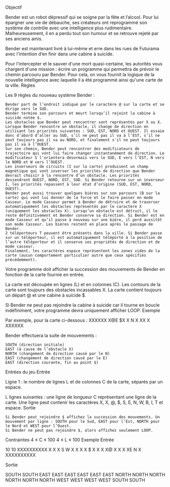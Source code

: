 
  Objectif

Bender est un robot dépressif qui se soigne par la fête et l’alcool. Pour lui épargner une vie de débauche, ses créateurs ont reprogrammé son système de contrôle avec une intelligence plus rudimentaire. Malheureusement, il en a perdu tout son humour et se retrouve rejeté par ses anciens amis.

Bender est maintenant livré à lui-même et erre dans les rues de Futurama avec l'intention d’en finir dans une cabine à suicide.

Pour l'intercepter et le sauver d'une mort quasi-certaine, les autorités vous chargent d'une mission : écrire un programme qui permettra de prévoir le chemin parcouru par Bender. Pour cela, on vous fournit la logique de la nouvelle intelligence avec laquelle il a été programmé ainsi qu'une carte de la ville.
  Règles

Les 9 règles du nouveau système Bender :

    Bender part de l’endroit indiqué par le caractère @ sur la carte et se dirige vers le SUD.
    Bender termine son parcours et meurt lorsqu’il rejoint la cabine à suicide notée $.
    Les obstacles que Bender peut rencontrer sont représentés par X ou X.
    Lorsque Bender rencontre un obstacle, il change de direction en utilisant les priorités suivantes : SUD, EST, NORD et OUEST. Il essaie donc d’abord d’aller au SUD, s’il ne peut pas il va à l’EST, s’il ne peut toujours pas il va au NORD, et finalement s'il ne peut toujours pas il va à l’OUEST.
    Sur son chemin, Bender peut rencontrer des modificateurs de trajectoire qui vont lui faire changer instantanément de direction. Le modificateur S l'orientera désormais vers le SUD, E vers l’EST, N vers le NORD et W vers l’OUEST.
    Les inverseurs de circuits (I sur la carte) produisent un champ magnétique qui vont inverser les priorités de direction que Bender devrait choisir à la rencontre d’un obstacle. Les priorités deviendront OUEST, NORD, EST, SUD. Si Bender retourne sur un inverseur I, les priorités repassent à leur état d’origine (SUD, EST, NORD, OUEST).
    Bender peut aussi trouver quelques bières sur son parcours (B sur la carte) qui vont lui donner de la force et le faire passer en mode Casseur. Le mode Casseur permet à Bender de détruire et de traverser automatiquement les obstacles représentés par le caractère X (uniquement les obstacles X). Lorsqu’un obstacle est détruit, il le reste définitivement et Bender conserve sa direction. Si Bender est en mode Casseur et qu’il passe à nouveau sur une bière, il perd aussitôt son mode Casseur. Les bières restent en place après le passage de Bender.
    2 téléporteurs T peuvent être présents dans la ville. Si Bender passe sur un téléporteur, il est automatiquement téléporté à la position de l’autre téléporteur et il conserve ses propriétés de direction et de mode casseur.
    Finalement, les caractères espace représentent les zones vides de la carte (aucun comportement particulier autre que ceux spécifiés précédemment).

Votre programme doit afficher la succession des mouvements de Bender en fonction de la carte fournie en entrée.

La carte est découpée en lignes (L) et en colonnes (C). Les contours de la carte sont toujours des obstacles incassables X. La carte contient toujours un départ @ et une cabine à suicide $.

Si Bender ne peut pas rejoindre la cabine à suicide car il tourne en boucle indéfiniment, votre programme devra uniquement afficher LOOP.
  Exemple

Par exemple, pour la carte ci-dessous :
XXXXXX
X@E $X
X N  X
XX   X
XXXXXX

Bender effectuera la suite de mouvements :

    SOUTH (direction initiale)
    EAST (à cause de l’obstacle X)
    NORTH (changement de direction causé par le N)
    EAST (changement de direction causé par le E)
    EAST (direction courante, fin au point $)

  Entrées du jeu
Entrée

Ligne 1 : le nombre de lignes L et de colonnes C de la carte, séparés par un espace.

L lignes suivantes : une ligne de longueur C représentant une ligne de la carte. Une ligne peut contenir les caractères X, X, @, $, S, E, N, W, B, I, T et espace.
Sortie

    Si Bender peut rejoindre $ affichez la succession des mouvements. Un mouvement par ligne : SOUTH pour le Sud, EAST pour l’Est, NORTH pour le Nord et WEST pour l’Ouest. 
    Si Bender ne peut pas rejoindre $, alors affichez seulement LOOP.

Contraintes
4 ≤ C ≤ 100
4 ≤ L ≤ 100
Exemple
Entrée

10 10
XXXXXXXXXX
X        X
X  S   W X
X        X
X  $     X
X        X
X@       X
X        X
XE     N X
XXXXXXXXXX

Sortie

SOUTH
SOUTH
EAST
EAST
EAST
EAST
EAST
EAST
NORTH
NORTH
NORTH
NORTH
NORTH
NORTH
WEST
WEST
WEST
WEST
SOUTH
SOUTH

